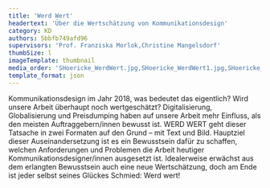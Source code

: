 ```yaml
---
title: 'Werd Wert'
headertext: 'Über die Wertschätzung von Kommunikationsdesign'
category: KD
authors: 5bbfb749afd96
supervisors: 'Prof. Franziska Morlok,Christine Mangelsdorf'
thumbSize: l
imageTemplate: thumbnail
media_order: 'SHoericke_WerdWert.jpg,SHoericke_WerdWert1.jpg,SHoericke_WerdWert2.jpg,SHoericke_WerdWert3.jpg,SHoericke_WerdWert4.jpg,SHoericke_WerdWert5.jpg,SHoericke_WerdWert6.jpg,SHoericke_WerdWert7.jpg,SHoericke_WerdWert9.jpg,SHoericke_WerdWert13.jpg,SHoericke_WerdWert15.jpg,SHoericke_WerdWert16.jpg'
template_format: json
---
```


Kommunikationsdesign im Jahr 2018, was bedeutet das eigentlich? Wird unsere Arbeit überhaupt noch wertgeschätzt? Digitalisierung, Globalisierung und Preisdumping haben auf unsere Arbeit mehr Einfluss, als den meisten Auftraggebern/innen bewusst ist. WERD WERT geht dieser Tatsache in zwei Formaten auf den Grund – mit Text und Bild. Hauptziel dieser Auseinandersetzung ist es ein Bewusstsein dafür zu schaffen, welchen Anforderungen und Problemen die Arbeit heutiger Kommunikationsdesigner/innen ausgesetzt ist. Idealerweise erwächst aus dem erlangten Bewusstsein auch eine neue Wertschätzung, doch am Ende ist jeder selbst seines Glückes Schmied: Werd wert!